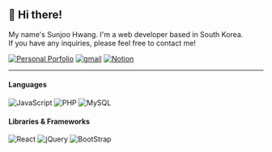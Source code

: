 <h2>👋 Hi there!</h2>
<p>My name's Sunjoo Hwang. I'm a web developer based in South Korea.
</br>If you have any inquiries, please feel free to contact me!</p>
<a href="https://sunjoohwang.com"><img src="https://img.shields.io/badge/☆ Portfolio-007aff?style=flat-square" alt="Personal Porfolio"/></a>
<a href="sonne.hwang.94@gmail.com"><img src="https://img.shields.io/badge/sonne.hwang.94@gmail.com-red?style=flat-square&logo=Gmail&logoColor=white" alt="gmail"/></a>
<a href="https://www.notion.so/sunjooh/4474f7f21f68432fba7d47a74e16b815?v=2de98ad7dfe9426abddc08920bb4efd6"><img src="https://img.shields.io/badge/Notion-black?style=flat-square&logo=Notion&logoColor=white" alt="Notion"/></a>
<hr></hr>
<h4>Languages</h4>
<span>
<img src="https://img.shields.io/badge/JavaScript-red?style=flat-square&logo=JavaScript&logoColor=white" alt="JavaScript"/>
<img src="https://img.shields.io/badge/PHP-blue?style=flat-square&logo=PHP&logoColor=white" alt="PHP"/>
<img src="https://img.shields.io/badge/MySQL-orange?style=flat-square&logo=MySQL&logoColor=white" alt="MySQL"/>
</span>
<h4>Libraries & Frameworks</h4>
<span>
<img src="https://img.shields.io/badge/React-9cf?style=flat-square&logo=React&logoColor=white" alt="React"/>
<img src="https://img.shields.io/badge/jQuery-blue?style=flat-square&logo=jQuery&logoColor=white" alt="jQuery"/>
<img src="https://img.shields.io/badge/BootStrap-blueviolet?style=flat-square&logo=BootStrap&logoColor=white" alt="BootStrap"/>
</span>
